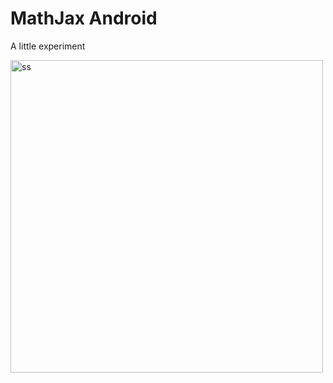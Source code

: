 # MathJax Android

A little experiment

<img src="https://github.com/user-attachments/assets/2f24c1df-9bf8-4ade-982a-1548ead978f0" alt="ss" width="500px"/>

